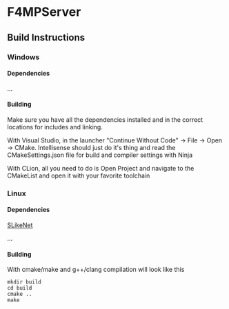 # F4MPServer

## Build Instructions

### Windows

#### Dependencies 

...

#### Building

Make sure you have all the dependencies installed and in the correct locations for includes and linking.

With Visual Studio, in the launcher "Continue Without Code" -> File -> Open -> CMake.
Intellisense should just do it's thing and read the CMakeSettings.json file for build and compiler settings with Ninja 

With CLion, all you need to do is Open Project and navigate to the CMakeList and open it with your favorite toolchain

### Linux

#### Dependencies

[SLikeNet](https://cdn.discordapp.com/attachments/734738308521001000/744612603703066684/raknet_dist.zip)

...
 
#### Building

With cmake/make and g++/clang compilation will look like this

```
mkdir build
cd build
cmake ..
make
```
